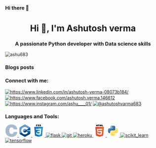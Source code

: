 ### Hi there 👋

<h1 align="center">Hi 👋, I'm Ashutosh verma</h1>
<h3 align="center">A passionate Python developer with Data science skills</h3>

<p align="left"> <img src="https://komarev.com/ghpvc/?username=ashu683&label=Profile%20views&color=0e75b6&style=flat" alt="ashu683" /> </p>

### Blogs posts
<!-- BLOG-POST-LIST:START -->
<!-- BLOG-POST-LIST:END -->

<h3 align="left">Connect with me:</h3>
<p align="left">
<a href="https://linkedin.com/in/https://www.linkedin.com/in/ashutosh-verma-08073b184/" target="blank"><img align="center" src="https://cdn.jsdelivr.net/npm/simple-icons@3.0.1/icons/linkedin.svg" alt="https://www.linkedin.com/in/ashutosh-verma-08073b184/" height="30" width="40" /></a>
<a href="https://fb.com/https://www.facebook.com/ashutosh.verma.146612" target="blank"><img align="center" src="https://cdn.jsdelivr.net/npm/simple-icons@3.0.1/icons/facebook.svg" alt="https://www.facebook.com/ashutosh.verma.146612" height="30" width="40" /></a>
<a href="https://instagram.com/https://www.instagram.com/ashu____01/" target="blank"><img align="center" src="https://cdn.jsdelivr.net/npm/simple-icons@3.0.1/icons/instagram.svg" alt="https://www.instagram.com/ashu____01/" height="30" width="40" /></a>
<a href="https://medium.com/@ashutoshvarma683" target="blank"><img align="center" src="https://cdn.jsdelivr.net/npm/simple-icons@3.0.1/icons/medium.svg" alt="@ashutoshvarma683" height="30" width="40" /></a>
</p>

<h3 align="left">Languages and Tools:</h3>
<p align="left"> <a href="https://www.cprogramming.com/" target="_blank"> <img src="https://raw.githubusercontent.com/devicons/devicon/master/icons/c/c-original.svg" alt="c" width="40" height="40"/> </a> <a href="https://www.w3schools.com/cpp/" target="_blank"> <img src="https://raw.githubusercontent.com/devicons/devicon/master/icons/cplusplus/cplusplus-original.svg" alt="cplusplus" width="40" height="40"/> </a> <a href="https://www.w3schools.com/css/" target="_blank"> <img src="https://raw.githubusercontent.com/devicons/devicon/master/icons/css3/css3-original-wordmark.svg" alt="css3" width="40" height="40"/> </a> <a href="https://flask.palletsprojects.com/" target="_blank"> <img src="https://www.vectorlogo.zone/logos/pocoo_flask/pocoo_flask-icon.svg" alt="flask" width="40" height="40"/> </a> <a href="https://git-scm.com/" target="_blank"> <img src="https://www.vectorlogo.zone/logos/git-scm/git-scm-icon.svg" alt="git" width="40" height="40"/> </a> <a href="https://heroku.com" target="_blank"> <img src="https://www.vectorlogo.zone/logos/heroku/heroku-icon.svg" alt="heroku" width="40" height="40"/> </a> <a href="https://www.w3.org/html/" target="_blank"> <img src="https://raw.githubusercontent.com/devicons/devicon/master/icons/html5/html5-original-wordmark.svg" alt="html5" width="40" height="40"/> </a> <a href="https://www.python.org" target="_blank"> <img src="https://raw.githubusercontent.com/devicons/devicon/master/icons/python/python-original.svg" alt="python" width="40" height="40"/> </a> <a href="https://scikit-learn.org/" target="_blank"> <img src="https://upload.wikimedia.org/wikipedia/commons/0/05/Scikit_learn_logo_small.svg" alt="scikit_learn" width="40" height="40"/> </a> <a href="https://www.tensorflow.org" target="_blank"> <img src="https://www.vectorlogo.zone/logos/tensorflow/tensorflow-icon.svg" alt="tensorflow" width="40" height="40"/> </a> </p>
